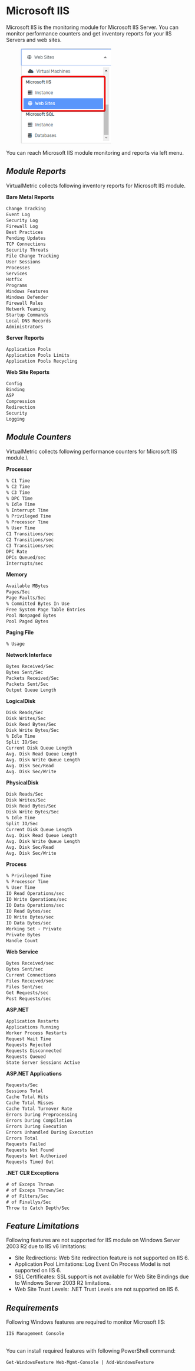 # Microsoft IIS

Microsoft IIS is the monitoring module for Microsoft IIS Server. You can monitor performance counters and get inventory reports for your IIS Servers and web sites.

<div align="left">

<figure><img src="../../.gitbook/assets/image (62).png" alt=""><figcaption></figcaption></figure>

</div>

You can reach Microsoft IIS module monitoring and reports via left menu.

## _**Module Reports**_

VirtualMetric collects following inventory reports for Microsoft IIS module.

**Bare Metal Reports**

```markup
Change Tracking
Event Log
Security Log
Firewall Log
Best Practices
Pending Updates
TCP Connections         
Security Threats         
File Change Tracking
User Sessions
Processes
Services
Hotfix
Programs
Windows Features         
Windows Defender
Firewall Rules
Network Teaming
Startup Commands
Local DNS Records
Administrators
```

**Server Reports**

```markup
Application Pools
Application Pools Limits
Application Pools Recycling
```

**Web Site Reports**

```markup
Config
Binding
ASP
Compression
Redirection
Security
Logging
```

## _**Module Counters**_

VirtualMetric collects following performance counters for Microsoft IIS module.\


**Processor**

```markup
% C1 Time
% C2 Time
% C3 Time
% DPC Time
% Idle Time
% Interrupt Time
% Privileged Time
% Processor Time
% User Time
C1 Transitions/sec
C2 Transitions/sec
C3 Transitions/sec
DPC Rate
DPCs Queued/sec
Interrupts/sec
```

**Memory**

```markup
Available MBytes
Pages/Sec
Page Faults/Sec
% Committed Bytes In Use
Free System Page Table Entries
Pool Nonpaged Bytes
Pool Paged Bytes
```

**Paging File**

```markup
% Usage
```

**Network Interface**

```markup
Bytes Received/Sec
Bytes Sent/Sec
Packets Received/Sec
Packets Sent/Sec
Output Queue Length
```

**LogicalDisk**

```markup
Disk Reads/Sec
Disk Writes/Sec
Disk Read Bytes/Sec
Disk Write Bytes/Sec
% Idle Time
Split IO/Sec
Current Disk Queue Length
Avg. Disk Read Queue Length
Avg. Disk Write Queue Length
Avg. Disk Sec/Read
Avg. Disk Sec/Write
```

**PhysicalDisk**

```markup
Disk Reads/Sec
Disk Writes/Sec
Disk Read Bytes/Sec
Disk Write Bytes/Sec
% Idle Time
Split IO/Sec
Current Disk Queue Length
Avg. Disk Read Queue Length
Avg. Disk Write Queue Length
Avg. Disk Sec/Read
Avg. Disk Sec/Write
```

**Process**

```markup
% Privileged Time
% Processor Time
% User Time
IO Read Operations/sec
IO Write Operations/sec
IO Data Operations/sec
IO Read Bytes/sec
IO Write Bytes/sec
IO Data Bytes/sec
Working Set - Private
Private Bytes
Handle Count
```

**Web Service**

```markup
Bytes Received/sec
Bytes Sent/sec
Current Connections
Files Received/sec
Files Sent/sec
Get Requests/sec
Post Requests/sec
```

**ASP.NET**

```markup
Application Restarts
Applications Running
Worker Process Restarts
Request Wait Time
Requests Rejected
Requests Disconnected
Requests Queued
State Server Sessions Active
```

**ASP.NET Applications**

```markup
Requests/Sec
Sessions Total
Cache Total Hits
Cache Total Misses
Cache Total Turnover Rate
Errors During Preprocessing
Errors During Compilation
Errors During Execution
Errors Unhandled During Execution
Errors Total
Requests Failed
Requests Not Found
Requests Not Authorized
Requests Timed Out
```

**.NET CLR Exceptions**

```markup
# of Exceps Thrown
# of Exceps Thrown/Sec
# of Filters/Sec
# of Finallys/Sec
Throw to Catch Depth/Sec
```

## _**Feature Limitations**_

Following features are not supported for IIS module on Windows Server 2003 R2 due to IIS v6 limitations:

* Site Redirections: Web Site redirection feature is not supported on IIS 6.
* Application Pool Limitations: Log Event On Process Model is not supported on IIS 6.
* SSL Certificates: SSL support is not available for Web Site Bindings due to Windows Server 2003 R2 limitations.
* Web Site Trust Levels: .NET Trust Levels are not supported on IIS 6.

## _**Requirements**_

Following Windows features are required to monitor Microsoft IIS:

```markup
IIS Management Console
```

\
You can install required features with following PowerShell command:

```markup
Get-WindowsFeature Web-Mgmt-Console | Add-WindowsFeature
```
